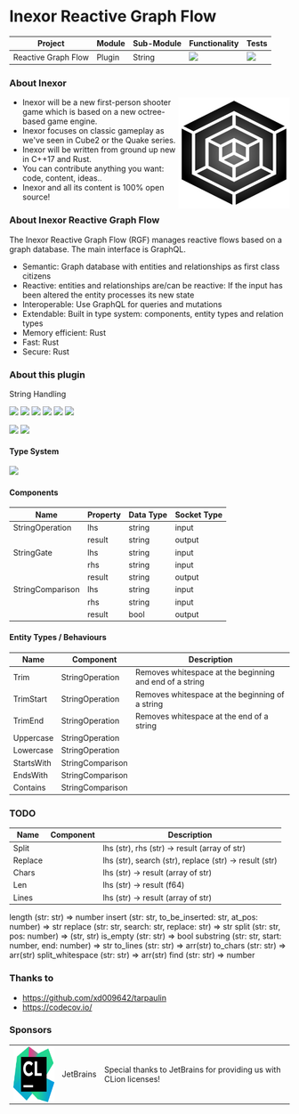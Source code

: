 # Inexor Reactive Graph Flow

| Project             | Module | Sub-Module | Functionality                                                        | Tests                                                                                                                                                      |
|---------------------|--------|------------|----------------------------------------------------------------------|------------------------------------------------------------------------------------------------------------------------------------------------------------|
| Reactive Graph Flow | Plugin | String     | <img src="https://img.shields.io/badge/state-completed-brightgreen"> | [<img src="https://img.shields.io/codecov/c/github/aschaeffer/inexor-rgf-plugin-string">](https://app.codecov.io/gh/aschaeffer/inexor-rgf-plugin-string)   |

### About Inexor

<a href="https://inexor.org/">
<img align="right" width="200" height="200" src="https://raw.githubusercontent.com/aschaeffer/inexor-rgf-plugin-string/main/docs/images/inexor_2.png">
</a>

* Inexor will be a new first-person shooter game which is based on a new octree-based game engine.
* Inexor focuses on classic gameplay as we've seen in Cube2 or the Quake series.
* Inexor will be written from ground up new in C++17 and Rust.
* You can contribute anything you want: code, content, ideas..
* Inexor and all its content is 100% open source!

### About Inexor Reactive Graph Flow

The Inexor Reactive Graph Flow (RGF) manages reactive flows based on a graph database. The main interface is GraphQL.

* Semantic: Graph database with entities and relationships as first class citizens
* Reactive: entities and relationships are/can be reactive: If the input has been altered the entity processes its new state
* Interoperable: Use GraphQL for queries and mutations
* Extendable: Built in type system: components, entity types and relation types
* Memory efficient: Rust
* Fast: Rust
* Secure: Rust

### About this plugin

String Handling

[<img src="https://img.shields.io/badge/Language-Rust-brightgreen">](https://www.rust-lang.org/)
[<img src="https://img.shields.io/badge/Platforms-Linux%20%26%20Windows-brightgreen">]()
[<img src="https://img.shields.io/github/workflow/status/aschaeffer/inexor-rgf-plugin-string/Rust">](https://github.com/aschaeffer/inexor-rgf-plugin-string/actions?query=workflow%3ARust)
[<img src="https://img.shields.io/github/last-commit/aschaeffer/inexor-rgf-plugin-string">]()
[<img src="https://img.shields.io/github/languages/code-size/aschaeffer/inexor-rgf-plugin-string">]()
[<img src="https://img.shields.io/codecov/c/github/aschaeffer/inexor-rgf-plugin-string">](https://app.codecov.io/gh/aschaeffer/inexor-rgf-plugin-string)

[<img src="https://img.shields.io/github/license/aschaeffer/inexor-rgf-plugin-string">](https://github.com/aschaeffer/inexor-rgf-plugin-string/blob/main/LICENSE)
[<img src="https://img.shields.io/discord/698219248954376256?logo=discord">](https://discord.com/invite/acUW8k7)

#### Type System

<img src="https://raw.githubusercontent.com/aschaeffer/inexor-rgf-plugin-string/main/docs/images/type_system.png">

#### Components

| Name             | Property | Data Type | Socket Type |
|------------------|----------|-----------|-------------|
| StringOperation  | lhs      | string    | input       |
|                  | result   | string    | output      |
| StringGate       | lhs      | string    | input       |
|                  | rhs      | string    | input       |
|                  | result   | string    | output      |
| StringComparison | lhs      | string    | input       |
|                  | rhs      | string    | input       |
|                  | result   | bool      | output      |

#### Entity Types / Behaviours

| Name       | Component        | Description                                              |
|------------|------------------|----------------------------------------------------------|
| Trim       | StringOperation  | Removes whitespace at the beginning and end of a string  |
| TrimStart  | StringOperation  | Removes whitespace at the beginning of a string          |
| TrimEnd    | StringOperation  | Removes whitespace at the end of a string                |
| Uppercase  | StringOperation  |                                                          |
| Lowercase  | StringOperation  |                                                          |
| StartsWith | StringComparison |                                                          |
| EndsWith   | StringComparison |                                                          |
| Contains   | StringComparison |                                                          |

### TODO

| Name       | Component        | Description                                              |
|------------|------------------|----------------------------------------------------------|
| Split      |                  | lhs (str), rhs (str) -> result (array of str)            |
| Replace    |                  | lhs (str), search (str), replace (str) -> result (str)   |
| Chars      |                  | lhs (str) -> result (array of str)                       |
| Len        |                  | lhs (str) -> result (f64)                                |
| Lines      |                  | lhs (str) -> result (array of str)                       |

length (str: str) => number
insert (str: str, to_be_inserted: str, at_pos: number) => str
replace (str: str, search: str, replace: str) => str
split (str: str, pos: number) => (str, str)
is_empty (str: str) => bool
substring (str: str, start: number, end: number) => str
to_lines (str: str) => arr(str)
to_chars (str: str) => arr(str)
split_whitespace (str: str) => arr(str)
find (str: str) => number

### Thanks to

* https://github.com/xd009642/tarpaulin
* https://codecov.io/

### Sponsors

|                                                                                                                                                                                                                               |           |                                                                   |
|-------------------------------------------------------------------------------------------------------------------------------------------------------------------------------------------------------------------------------|-----------|-------------------------------------------------------------------|
| <a href="https://www.jetbrains.com/?from=github.com/inexorgame"><img align="right" width="100" height="100" src="https://raw.githubusercontent.com/aschaeffer/inexor-rgf-plugin-logical/main/docs/images/icon_CLion.svg"></a> | JetBrains | Special thanks to JetBrains for providing us with CLion licenses! |
